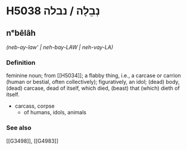 # H5038 נְבֵלָה / נבלה

## nᵉbêlâh

_(neb-ay-law' | neh-bay-LAW | neh-vay-LA)_

### Definition

feminine noun; from [[H5034]]; a flabby thing, i.e., a carcase or carrion (human or bestial, often collectively); figuratively, an idol; (dead) body, (dead) carcase, dead of itself, which died, (beast) that (which) dieth of itself.

- carcass, corpse
    - of humans, idols, animals
### See also

[[G3498]], [[G4983]]

